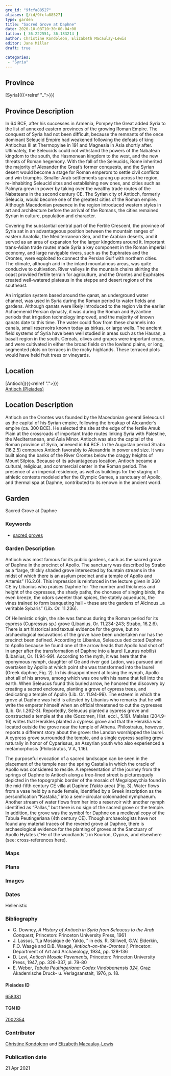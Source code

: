 ```yaml
---
gre_id: "9fcfa88527"
aliases: [/id/9fcfa88527]
type: garden
title: "Sacred Grove at Daphne"
date: 2020-10-08T10:30:00-04:00
latlon: [ 36.222551, 36.183214 ]
author: Christine Kondoleon, Elizabeth Macaulay-Lewis
editor: Jane Millar
draft: true

categories:
 - "Syria"
---
```


## Province
[Syria]({{<relref "..">}})

## Province Description
In 64 BCE, after his successes in Armenia, Pompey the Great added Syria to the list of annexed eastern provinces of the growing Roman Empire.  The conquest of Syria had not been difficult, because the remnants of the once dominant Seleucid Empire had weakened following the defeats of king Antiochus III at Thermopylae in 191 and Magnesia in Asia shortly after.  Ultimately, the Seleucids could not withstand the powers of the Nabatean kingdom to the south, the Hasmonean kingdom to the west, and the new threats of Roman hegemony.  With the fall of the Seleucids, Rome inherited the majority of Alexander the Great’s former conquests, and the Syrian desert would become a stage for Roman emperors to settle civil conflicts and win triumphs.  Smaller Arab settlements sprang up across the region, re-inhabiting Seleucid sites and establishing new ones, and cities such as Palmyra grew in power by taking over the wealthy trade routes of the Nabateans in the second century CE.  The Syrian city of Antioch, formerly Seleucia, would become one of the greatest cities of the Roman empire. Although Macedonian presence in the region introduced western styles in art and architecture before the arrival of the Romans, the cities remained Syrian in culture, population and character.  

Covering the substantial central part of the Fertile Crescent, the province of Syria sat in an advantageous position between the mountain ranges of eastern Anatolia, the Mediterranean Sea, and the Arabian deserts, and it served as an area of expansion for the larger kingdoms around it. Important trans-Asian trade routes made Syria a key component in the Roman imperial economy, and large navigable rivers, such as the Euphrates and the Orontes, were exploited to connect the Persian Gulf with northern cities.  The climate, although arid in the inland mountainous areas, was quite conducive to cultivation. River valleys in the mountain chains skirting the coast provided fertile terrain for agriculture, and the Orontes and Euphrates created well-watered plateaus in the steppe and desert regions of the southeast.  

An irrigation system based around the qanat, an underground water channel, was used in Syria during the Roman period to water fields and gardens.  Although qanats were likely introduced to the region via the earlier Achaemenid Persian dynasty, it was during the Roman and Byzantine periods that irrigation technology improved, and the majority of known qanats date to this time.  The water could flow from these channels into canals, small reservoirs known today as birkas, or large wells.  The ancient field systems of Syria have been well studied in areas such as the Hauran, a basalt region in the south.  Cereals, olives and grapes were important crops, and were cultivated in either the broad fields on the lowland plains, or long, segmented plots on terraces in the rocky highlands.  These terraced plots would have held fruit trees or vineyards.

## Location

[Antioch]({{<relref ".">}}) \
[Antioch (Pleiades)](https://pleiades.stoa.org/places/658381)

<!--### Location Description-->

## Location Description
Antioch on the Orontes was founded by the Macedonian general Seleucus I as the capital of his Syrian empire, following the breakup of Alexander’s empire (ca. 300 BCE).  He selected the site at the edge of the fertile Amuk Plain at the crossroads of important trade routes linking Syria with Palestine, the Mediterranean, and Asia Minor. Antioch was also the capital of the Roman province of Syria, annexed in 64 BCE. In the Augustan period Strabo (16.2.5) compares Antioch favorably to Alexandria in power and size. It was built along the banks of the River Orontes below the craggy heights of Mount Silpios. Because of its advantageous location, Antioch became a cultural, religious, and commercial center in the Roman period. The presence of an imperial residence, as well as buildings for the staging of athletic contests modeled after the Olympic Games, a sanctuary of Apollo, and thermal spa at Daphne, contributed to its renown in the ancient world.

<!--## Sublocation-->

<!--### Sublocation Description-->

<!-- DESCRIPTION -->

## Garden
Sacred Grove at Daphne

### Keywords
- [sacred groves](http://vocab.getty.edu/page/aat/300251876)

### Garden Description
Antioch was most famous for its public gardens, such as the sacred grove of Daphne in the precinct of Apollo.  The sanctuary was described by Strabo as a “large, thickly shaded grove intersected by fountain streams in the midst of which there is an asylum precinct and a temple of Apollo and Artemis” (16.2.6). This impression is reinforced in the lecture given in 360 CE by Libanius who praises Daphne for “the number and thickness and height of the cypresses, the shady paths, the choruses of singing birds, the even breeze, the odors sweeter than spices, the stately aqueducts, the vines trained to form banqueting hall – these are the gardens of Alcinous…a veritable Sybaris” (Lib. Or. 11.236).

Of Hellenistic origin, the site was famous during the Roman period for its cypress (Cupressus sp.) grove (Libanius, Or. 11.234-243; Strabo, 16.2.6). There is art historical and textual evidence for the grove, but no archaeological excavations of the grove have been undertaken nor has the precinct been defined.  According to Libanius, Seleucus dedicated Daphne to Apollo because he found one of the arrow heads that Apollo had shot off in anger after the transformation of Daphne into a laurel (Laurus nobilis) (Libanius, Or. 11.94-99). According to the myth, it was here that the eponymous nymph, daughter of Ge and river god Ladon, was pursued and overtaken by Apollo at which point she was transformed into the laurel (Greek daphne, Fig. 2).  In his disappointment at losing the nymph, Apollo shot all of his arrows, among which was one with his name that fell into the earth. When Seleucus found this buried arrow, he honored the discovery by creating a sacred enclosure, planting a grove of cypress trees, and dedicating a temple of Apollo (Lib. Or. 11.94-99). The esteem in which the grove at Daphne was held is attested by Libanius who remarks that he will write the emperor himself when an official threatened to cut the cypresses (Lib. Or. I.262-3). Reportedly, Seleucus planted a cypress grove and constructed a temple at the site (Sozomen, Hist. eccl., 5.19). Malalas (204.9-16) writes that Herakles planted a cypress grove and that the Heraklia was located outside the grove near the temple of Athena.   Philostratus, however, reports a different story about the grove: the Landon worshipped the laurel. A cypress grove surrounded the temple, and a single cypress sapling grew naturally in honor of Cyparissus, an Assyrian youth who also experienced a metamorphosis (Philostratus, V A, 1.16).

The purposeful evocation of a sacred landscape can be seen in the placement of the temple near the spring Castalia in which the oracle of Apollo was considered to reside. A representation of the journey from the springs of Daphne to Antioch along a tree-lined street is picturesquely depicted in the topographic border of the mosaic of Megalopsychia found in the mid-fifth century CE villa at Daphne (Yakto area) (Fig. 3).  Water flows from a vase held by a nude female, identified by a Greek inscription as the personification “Kastalia,” into a semi-circular colonnaded nymphaeum. Another stream of water flows from her into a reservoir with another nymph identified as “Pallas,” but there is no sign of the sacred grove or the temple. In addition, the grove was the symbol for Daphne on a medieval copy of the Tabula Peutingeriana (4th century CE). Though archaeologists have not found any material traces of the revered grove at Daphne, there is archaeological evidence for the planting of groves at the Sanctuary of Apollo Hylates (“He of the woodlands”) in Kourion, Cyprus, and elsewhere (see: cross-references here).

### Maps

<!--
{{< image src="FILENAME" alt="ALT_TEXT" title="CAPTION" >}}
-->

### Plans
<!--
{{< image src="FILENAME" alt="ALT_TEXT" title="CAPTION" >}}
-->

### Images

<!--
{{< image src="FILENAME" alt="ALT_TEXT" title="CAPTION" >}}
-->

### Dates
Hellenistic

### Bibliography
- G. Downey,  *A History of Antioch in Syria from Seleucus to the Arab Conquest,* Princeton: Princeton University Press, 1961
- J. Lassus, “La Mosaique de Yakto, ” in eds. R. Stillwell, G.W. Elderkin, F.O. Waagé and D.B. Waagé, *Antioch-on-the-Orontes I,* Princeton: Department of Art and Archaeology, 1934, pp. 128-136
- D. Levi, *Antioch Mosaic Pavements,* Princeton: Princeton University Press, 1947, pp. 326-337, pl. 79-80
- E. Weber,  *Tabula Peutingeriana: Codex Vindobanensis 324,* Graz: Akademische Druck- u. Verlagsanstalt, 1976, p. 18.

<!--#### Periodo ID-->

<!-- [PERIODO_ID](https://pleiades.stoa.org/places/PLEIADES_ID) -->

#### Pleiades ID

[658381](https://pleiades.stoa.org/places/658381)

#### TGN ID
[7002354](http://vocab.getty.edu/page/tgn/7002354)

### Contributor
[Christine Kondoleon](#) and [Elizabeth Macaulay-Lewis](#)

### Publication date

21 Apr 2021

<!--### Related articles-->

<!-- Links to other related articles. Leave blank for now -->